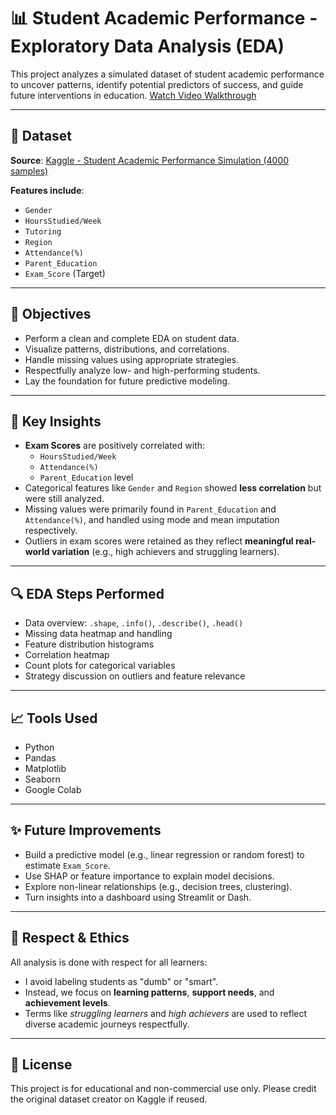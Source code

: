 # 📊 Student Academic Performance - Exploratory Data Analysis (EDA)

This project analyzes a simulated dataset of student academic performance to uncover patterns, identify potential predictors of success, and guide future interventions in education.
[Watch Video Walkthrough](https://www.loom.com/share/50f776c238ee42d4afbbfe9cd702b49b?sid=9f5f8152-267d-485a-9cbd-378fbdda91b6)


---

## 📁 Dataset

**Source**: [Kaggle - Student Academic Performance Simulation (4000 samples)](https://www.kaggle.com/datasets/firedmosquito831/student-academic-performance-simulation-4000)

**Features include**:
- `Gender`
- `HoursStudied/Week`
- `Tutoring`
- `Region`
- `Attendance(%)`
- `Parent_Education`
- `Exam_Score` (Target)

---

## 🧠 Objectives

- Perform a clean and complete EDA on student data.
- Visualize patterns, distributions, and correlations.
- Handle missing values using appropriate strategies.
- Respectfully analyze low- and high-performing students.
- Lay the foundation for future predictive modeling.

---

## 📌 Key Insights

- **Exam Scores** are positively correlated with:
  - `HoursStudied/Week`
  - `Attendance(%)`
  - `Parent_Education` level
- Categorical features like `Gender` and `Region` showed **less correlation** but were still analyzed.
- Missing values were primarily found in `Parent_Education` and `Attendance(%)`, and handled using mode and mean imputation respectively.
- Outliers in exam scores were retained as they reflect **meaningful real-world variation** (e.g., high achievers and struggling learners).

---

## 🔍 EDA Steps Performed

- Data overview: `.shape`, `.info()`, `.describe()`, `.head()`
- Missing data heatmap and handling
- Feature distribution histograms
- Correlation heatmap
- Count plots for categorical variables
- Strategy discussion on outliers and feature relevance

---

## 📈 Tools Used

- Python
- Pandas
- Matplotlib
- Seaborn
- Google Colab

---

## ✨ Future Improvements

- Build a predictive model (e.g., linear regression or random forest) to estimate `Exam_Score`.
- Use SHAP or feature importance to explain model decisions.
- Explore non-linear relationships (e.g., decision trees, clustering).
- Turn insights into a dashboard using Streamlit or Dash.

---

## 🤝 Respect & Ethics

All analysis is done with respect for all learners:
- I avoid labeling students as "dumb" or "smart".
- Instead, we focus on **learning patterns**, **support needs**, and **achievement levels**.
- Terms like *struggling learners* and *high achievers* are used to reflect diverse academic journeys respectfully.

---

## 📜 License

This project is for educational and non-commercial use only. Please credit the original dataset creator on Kaggle if reused.

